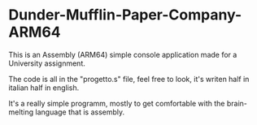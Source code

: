 # Dunder-Mufflin-Paper-Company-ARM64
This is an Assembly (ARM64) simple console application made for a University assignment.

The code is all in the "progetto.s" file, feel free to look, it's writen half in italian half in english.

It's a really simple programm, mostly to get comfortable with the brain-melting language that is assembly.





